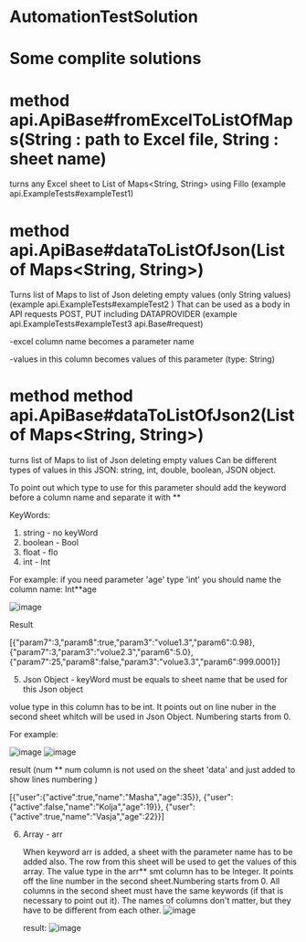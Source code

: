 # AutomationTestSolution

# Some complite solutions
 
# method api.ApiBase#fromExcelToListOfMaps(String : path to Excel file, String : sheet name)

turns any Excel sheet to List of Maps<String, String> using Fillo (example api.ExampleTests#exampleTest1)

# method api.ApiBase#dataToListOfJson(List of Maps<String, String>)

Turns list of Maps to list of Json deleting empty values (only String values) (example api.ExampleTests#exampleTest2 ) That can be used as a body in API requests POST, PUT including DATAPROVIDER (example api.ExampleTests#exampleTest3 api.Base#request)

-excel column name becomes a parameter name

-values in this column becomes values of this parameter (type: String)

# method method api.ApiBase#dataToListOfJson2(List of Maps<String, String>)

turns list of Maps to list of Json deleting empty values
Can be different types of values in this JSON: string, int, double, boolean, JSON object.

To point out which type to use for this parameter should add the keyword before a column name and separate it with **

KeyWords:
1. string - no keyWord
2. boolean - Bool
3. float - flo
4. int - Int



For example: if you need parameter 'age' type 'int'  you should name the column name: Int**age

![image](https://user-images.githubusercontent.com/83096193/159807597-1b528486-6505-493e-9aad-145b34102baa.png)

Result

[{"param7":3,"param8":true,"param3":"volue1.3","param6":0.98}, {"param7":3,"param3":"volue2.3","param6":5.0}, {"param7":25,"param8":false,"param3":"volue3.3","param6":999.0001}]

5. Json Object - keyWord must be equals to sheet name that be used for this Json object

volue type in this column has to be int. It points out on line nuber in the second sheet whitch will be used in Json Object. Numbering starts from 0.

For example:

![image](https://user-images.githubusercontent.com/83096193/159946295-233bb086-8e4d-4e98-b7ff-6e637c9b04c6.png)
![image](https://user-images.githubusercontent.com/83096193/159946547-79dfa878-1543-4a8e-89a3-cdb18909f64d.png)


result   (num ** num column is not used on the sheet 'data' and just added to show lines numbering )

[{"user":{"active":true,"name":"Masha","age":35}}, {"user":{"active":false,"name":"Kolja","age":19}}, {"user":{"active":true,"name":"Vasja","age":22}}]

6. Array - arr

   When keyword arr is added, a sheet with the parameter name has to be added also. The row from this sheet will be used to get the values of this array.
   The value type in the arr** smt column has to be Integer. It points off the line number in the second sheet.Numbering starts from 0.
   All columns in the second sheet must have the same keywords (if that is necessary to point out it). The names of columns don't matter, but they have to be different from each other.
   ![image](https://user-images.githubusercontent.com/83096193/160657683-0be872ab-9fbb-4029-a522-bcd95f513377.png)
   
   result:
   ![image](https://user-images.githubusercontent.com/83096193/160658314-a16f8e08-eba4-4122-b769-58bb3f2ebb10.png)


   
